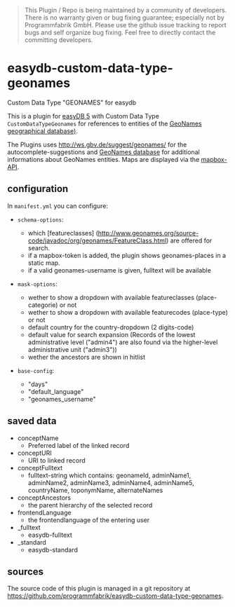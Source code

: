 > This Plugin / Repo is being maintained by a community of developers.
There is no warranty given or bug fixing guarantee; especially not by
Programmfabrik GmbH. Please use the github issue tracking to report bugs
and self organize bug fixing. Feel free to directly contact the committing
developers.

# easydb-custom-data-type-geonames
Custom Data Type "GEONAMES" for easydb

This is a plugin for [easyDB 5](http://5.easydb.de/) with Custom Data Type `CustomDataTypeGeonames` for references to entities of the [GeoNames geographical database)](<http://www.geonames.org/>).

The Plugins uses <http://ws.gbv.de/suggest/geonames/> for the autocomplete-suggestions and [GeoNames database](<http://www.geonames.org/export/JSON-webservices.html>) for additional informations about GeoNames entities. Maps are displayed via the [mapbox-API](https://docs.mapbox.com/api/).

## configuration

In `manifest.yml` you can configure:

* `schema-options`:
    * which [featureclasses] (<http://www.geonames.org/source-code/javadoc/org/geonames/FeatureClass.html>)  are offered for search.
    *  if a mapbox-token is added, the plugin shows geonames-places in a static map.
    *  if a valid geonames-username is given, fulltext will be available

* `mask-options`:
    * wether to show a dropdown with available featureclasses (place-categorie) or not
    * wether to show a dropdown with available featurecodes (place-type) or not
    * default country for the country-dropdown (2 digits-code)
    * default value for search expansion (Records of the lowest administrative level ("admin4") are also found via the higher-level administrative unit ("admin3"))
    * wether the ancestors are shown in hitlist

* `base-config`:
    * "days"
    * "default_language"
    * "geonames_username"

## saved data

* conceptName
    * Preferred label of the linked record
* conceptURI
    * URI to linked record
* conceptFulltext
    * fulltext-string which contains: geonameId, adminName1, adminName2, adminName3, adminName4, adminName5, countryName, toponymName, alternateNames
* conceptAncestors
    * the parent hierarchy of the selected record
* frontendLanguage
    * the frontendlanguage of the entering user
* _fulltext
    * easydb-fulltext
* _standard
    * easydb-standard

## sources

The source code of this plugin is managed in a git repository at <https://github.com/programmfabrik/easydb-custom-data-type-geonames>.
